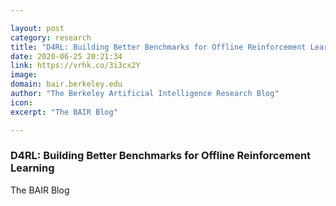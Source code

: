 ```yaml
---

layout: post
category: research
title: "D4RL: Building Better Benchmarks for Offline Reinforcement Learning"
date: 2020-06-25 20:21:34
link: https://vrhk.co/3i3cx2Y
image: 
domain: bair.berkeley.edu
author: "The Berkeley Artificial Intelligence Research Blog"
icon: 
excerpt: "The BAIR Blog"

---
```


### D4RL: Building Better Benchmarks for Offline Reinforcement Learning

The BAIR Blog